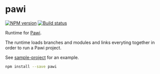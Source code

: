 # pawi

[![NPM version][npm-image]][npm-url]
[![Build status][travis-image]][travis-url]

[npm-image]: https://img.shields.io/npm/v/pawi.svg?style=flat
[npm-url]: https://npmjs.org/package/pawi
[travis-image]: https://img.shields.io/travis/pawijs/pawi.svg?style=flat
[travis-url]: https://travis-ci.org/pawijs/pawi

Runtime for [Pawi](https://pawijs.org).

The runtime loads branches and modules and links everyting together in order
to run a Pawi project.

See [sample-project](https://github.com/pawijs/sample-project) for an example.

```sh
npm install --save pawi
```
